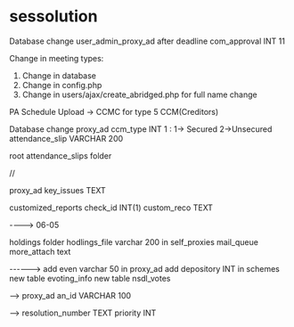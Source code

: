 # sessolution

Database change user_admin_proxy_ad after deadline com_approval INT 11

Change in meeting types:
1) Change in database
2) Change in config.php
3) Change in users/ajax/create_abridged.php for full name change

PA Schedule Upload -> CCMC for type 5 CCM(Creditors)

Database change proxy_ad ccm_type INT 1 : 1-> Secured 2->Unsecured attendance_slip VARCHAR 200

root attendance_slips folder

//

proxy_ad key_issues TEXT

customized_reports check_id INT(1) custom_reco TEXT


----> 06-05

holdings folder
hodlings_file varchar 200 in self_proxies 
mail_queue more_attach text

------>
add even varchar 50 in proxy_ad
add depository INT in schemes
new table evoting_info
new table nsdl_votes

-->
proxy_ad an_id VARCHAR 100

-->
resolution_number TEXT
priority INT